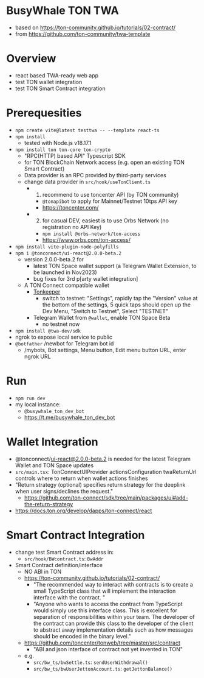 # BusyWhale TON TWA
* based on https://ton-community.github.io/tutorials/02-contract/
* from https://github.com/ton-community/twa-template

# Overview
* react based TWA-ready web app
* test TON wallet integration
* test TON Smart Contract integration

# Prerequesities
* `npm create vite@latest testtwa -- --template react-ts`
* `npm install`
   * tested with Node.js v18.17.1
* `npm install ton ton-core ton-crypto`
   * "RPC(HTTP) based API" Typescript SDK
   * for TON BlockChain Network access (e.g. open an existing TON Smart Contract)
   * Data provider is an RPC provided by third-party services
   * change data provider in `src/hook/useTonClient.ts`
     * 1. recommend to use toncenter API (by TON community)
       * `@tonapibot` to apply for Mainnet/Testnet 10tps API key
       * https://toncenter.com/
     * 2. for casual DEV, easiest is to use Orbs Network (no registration no API Key)
       * `npm install @orbs-network/ton-access`
       * https://www.orbs.com/ton-access/
* `npm install vite-plugin-node-polyfills`
* `npm i @tonconnect/ui-react@2.0.0-beta.2`
    * version 2.0.0-beta.2 for
      * latest TON Space wallet support (a Telegram Wallet Extension, to be launched in Nov2023)
      * bug fixes for 3rd p[arty wallet integration]
    * A TON Connect compatible wallet
      * [Tonkeeper](https://tonkeeper.com/)
        * switch to testnet: "Settings", rapidly tap the "Version" value at the bottom of the settings, 5 quick taps should open up the Dev Menu, "Switch to Testnet", Select "TESTNET"
      * Telegram Wallet from `@wallet`, enable TON Space Beta
        * no testnet now
* `npm install @twa-dev/sdk`
* ngrok to expose local service to public
* `@botfather` /newbot for Telegram bot id
    * /mybots, Bot settings, Menu button, Edit menu button URL, enter ngrok URL


# Run
* `npm run dev`
* my local instance:
  * `@busywhale_ton_dev_bot`
  * https://t.me/busywhale_ton_dev_bot

# Wallet Integration
* @tonconnect/ui-react@2.0.0-beta.2 is needed for the latest Telegram Wallet and TON Space updates
* `src/main.tsx`: TonConnectUIProvider actionsConfiguration twaReturnUrl controls where to return when wallet actions finishes
* "Return strategy (optional) specifies return strategy for the deeplink when user signs/declines the request."
    * https://github.com/ton-connect/sdk/tree/main/packages/ui#add-the-return-strategy
* https://docs.ton.org/develop/dapps/ton-connect/react


# Smart Contract Integration
* change test Smart Contract address in:
    * `src/hook/BWcontract.ts`: `BwAddr`
* Smart Contract definition/interface
    * NO ABI in TON
    * https://ton-community.github.io/tutorials/02-contract/
        * "The recommended way to interact with contracts is to create a small TypeScript class that will implement the interaction interface with the contract. "
        * "Anyone who wants to access the contract from TypeScript would simply use this interface class. This is excellent for separation of responsibilities within your team. The developer of the contract can provide this class to the developer of the client to abstract away implementation details such as how messages should be encoded in the binary level."
    * https://github.com/toncenter/tonweb/tree/master/src/contract
        * "ABI and json interface of contract not yet invented in TON"
    * e.g. 
        * `src/bw_ts/bwSettle.ts`: `sendUserWithdrawal()`
        * `src/bw_ts/bwUserJettonAccount.ts`: `getJettonBalance()`
